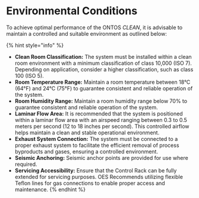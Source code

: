 # Environmental Conditions

To achieve optimal performance of the ONTOS _CLEAN_, it is advisable to maintain a controlled and suitable environment as outlined below:

{% hint style="info" %}
* **Clean Room Classification:** The system must be installed within a clean room environment with a minimum classification of class 10,000 (ISO 7). Depending on application, consider a higher classification, such as class 100 (ISO 5).
* **Room Temperature Range:** Maintain a room temperature between 18°C (64°F) and 24°C (75°F) to guarantee consistent and reliable operation of the system.
* **Room Humidity Range:** Maintain a room humidity range below 70% to guarantee consistent and reliable operation of the system.
* **Laminar Flow Area:** It is recommended that the system is positioned within a laminar flow area with an airspeed ranging between 0.3 to 0.5 meters per second (12 to 18 inches per second). This controlled airflow helps maintain a clean and stable operational environment.
* **Exhaust System Connection:** The system must be connected to a proper exhaust system to facilitate the efficient removal of process byproducts and gases, ensuring a controlled environment.
* **Seismic Anchoring:** Seismic anchor points are provided for use where required.
* **Servicing Accessibility:** Ensure that the Control Rack can be fully extended for servicing purposes. OES Recommends utilizing flexible Teflon lines for gas connections to enable proper access and maintenance.
{% endhint %}
